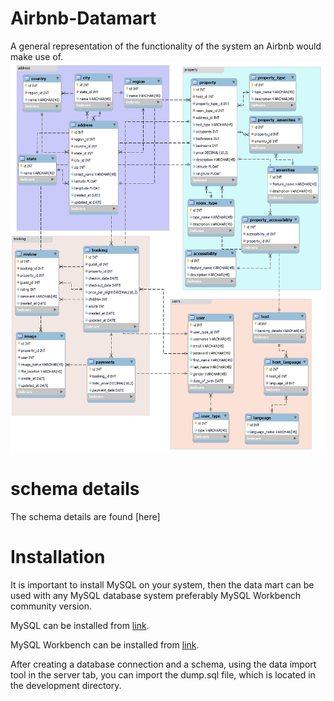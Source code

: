 # Airbnb-Datamart
A general representation of the functionality of the system an Airbnb would make use of.
![ER Model](https://github.com/ChristopherMasukume/Airbnb-Datamart/blob/main/Conception/ER-Diagram%20Airbnb.png)

# schema details
The schema details are found [here]
# Installation

It is important to install MySQL on your system, then the data mart can be used with any MySQL database system preferably MySQL Workbench community version.

MySQL can be installed from [link](https://dev.mysql.com/downloads/installer/).

MySQL Workbench can be installed from [link](https://dev.mysql.com/downloads/workbench/).

After creating a database connection and a schema, using the data import tool in the server tab, you can import the dump.sql file, which is located in the development directory.
